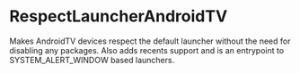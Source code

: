 # RespectLauncherAndroidTV
Makes AndroidTV devices respect the default launcher without the need for disabling any packages. Also adds recents support and is an entrypoint to SYSTEM_ALERT_WINDOW based launchers.
